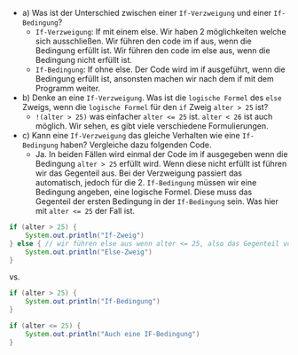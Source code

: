 ﻿* a) Was ist der Unterschied zwischen einer ``If-Verzweigung`` und einer ``If-Bedingung``?
  * ``If-Verzweigung``: If mit einem else. Wir haben 2 möglichkeiten welche sich ausschließen. Wir führen den code im if aus, wenn die Bedingung erfüllt ist. Wir führen den code im else aus, wenn die Bedingung nicht erfüllt ist.
  * ``If-Bedingung``: If ohne else. Der Code wird im if ausgeführt, wenn die Bedingung erfüllt ist, ansonsten machen wir nach dem if mit dem Programm weiter.
* b) Denke an eine ``If-Verzweigung``. Was ist die ``logische Formel`` des ``else`` Zweigs, wenn die ``logische Formel`` für den ``if`` Zweig ``alter > 25`` ist?
  * ``!(alter > 25)`` was einfacher ``alter <= 25`` ist. ``alter < 26`` ist auch möglich. Wir sehen, es gibt viele verschiedene Formulierungen.
* c) Kann eine ``If-Verzweigung`` das gleiche Verhalten wie eine ``If-Bedingung`` haben? Vergleiche dazu folgenden Code.
  * Ja. In beiden Fällen wird einmal der Code im if ausgegeben wenn die Bedingung ``alter > 25`` erfüllt wird. Wenn diese nicht erfüllt ist führen wir das Gegenteil aus. Bei der Verzweigung passiert das automatisch, jedoch für die 2. ``If-Bedingung`` müssen wir eine Bedingung angeben, eine logische Formel. Diese muss das Gegenteil der ersten Bedingung in der ``If-Bedingung`` sein. Was hier mit ``alter <= 25`` der Fall ist.
```java
if (alter > 25) {
    System.out.println("If-Zweig")
} else { // wir führen else aus wenn alter <= 25, also das Gegenteil von alter > 25 eintritt.
    System.out.println("Else-Zweig")
}
```

vs.

```java
if (alter > 25) {
    System.out.println("If-Bedingung")
} 

if (alter <= 25) {
    System.out.println("Auch eine IF-Bedingung")
}
```